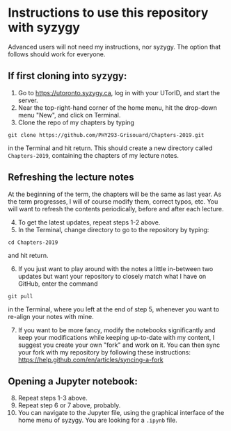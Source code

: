 # Instructions to use this repository with syzygy

Advanced users will not need my instructions, nor syzygy. The option that follows should work for everyone.

## If first cloning into syzygy:

1. Go to https://utoronto.syzygy.ca, log in with your UTorID, and start the server.
2. Near the top-right-hand corner of the home menu, hit the drop-down menu "New", and click on Terminal.
3. Clone the repo of my chapters by typing

`git clone https://github.com/PHY293-Grisouard/Chapters-2019.git`

in the Terminal and hit return. This should create a new directory called `Chapters-2019`, containing the chapters of my lecture notes.

## Refreshing the lecture notes

At the beginning of the term, the chapters will be the same as last year. As the term progresses, I will of course modify them, correct typos, etc. You will want to refresh the contents periodically, before and after each lecture.

4. To get the latest updates, repeat steps 1-2 above.
5. In the Terminal, change directory to go to the repository by typing:

`cd Chapters-2019`

and hit return.

6. If you just want to play around with the notes a little in-between two updates but want your repository to closely match what I have on GitHub, enter the command 

`git pull`

in the Terminal, where you left at the end of step 5, whenever you want to re-align your notes with mine.

7. If you want to be more fancy, modify the notebooks significantly and keep your modifications while keeping up-to-date with my content, I suggest you create your own "fork" and work on it. You can then sync your fork with my repository by following these instructions: https://help.github.com/en/articles/syncing-a-fork

## Opening a Jupyter notebook:

8. Repeat steps 1-3 above.
9. Repeat step 6 or 7 above, probably.
10. You can navigate to the Jupyter file, using the graphical interface of the home menu of syzygy. You are looking for a `.ipynb` file.
